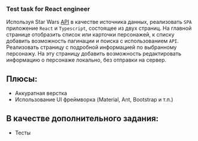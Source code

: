 ### Test task for React engineer 

Используя Star Wars [API](https://swapi.dev/) в качестве источника данных, реализовать `SPA` приложение `React` и `Typescript`, состоящее из двух страниц.
На главной странице отобразить список или карточки персонажей, к списку добавить возможность пагинации и поиска с использованием `API`.
Реализовать страницу с подробной информацией по выбранному персонажу. На эту страницу добавить возможность редактировать информацию о персонаже локально, без отправки на сервер.

## Плюсы:

+ Аккуратная верстка
+ Использование UI фреймворка (Material, Ant, Bootstrap и т.п.)

## В качестве дополнительного задания:

+ Тесты